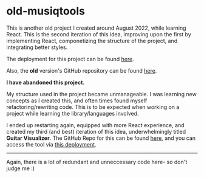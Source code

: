 # old-musiqtools

This is another old project I created around August 2022, while learning React. This is the second iteration of this idea, improving upon the first by implementing React, componetizing the structure of the project, and integrating better styles. 

The deployment for this project can be found [here](https://old-musiqtools.vercel.app/).

Also, the **old** version's GitHub repository can be found [here](github.com/JoshSilveous/old-fretboard-visualizer).

**I have abandoned this project.**

My structure used in the project became unmanageable. I was learning new concepts as I created this, and often times found myself refactoring/rewriting code. This is to be expected when working on a project while learning the library/languages involved.

I ended up restarting again, equipped with more React experience, and created my third (and best) iteration of this idea, underwhelmingly titled **Guitar Visualizer**.
The GitHub Repo for this can be found [here](https://github.com/JoshSilveous/guitar-visualizer), and you can access the tool via [this deployment](https://guitar-visualizer.vercel.app/).

---

Again, there is a lot of redundant and unneccessary code here- so don't judge me :)
